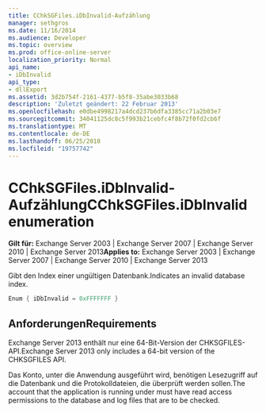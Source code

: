 ```yaml
---
title: CChkSGFiles.iDbInvalid-Aufzählung
manager: sethgros
ms.date: 11/16/2014
ms.audience: Developer
ms.topic: overview
ms.prod: office-online-server
localization_priority: Normal
api_name:
- iDbInvalid
api_type:
- dllExport
ms.assetid: 3d2b754f-2161-4377-b5f8-35abe3033b68
description: 'Zuletzt geändert: 22 Februar 2013'
ms.openlocfilehash: e0dbe4998217a4dcd237b6dfa3385cc71a2b03e7
ms.sourcegitcommit: 34041125dc8c5f993b21cebfc4f8b72f0fd2cb6f
ms.translationtype: MT
ms.contentlocale: de-DE
ms.lasthandoff: 06/25/2018
ms.locfileid: "19757742"
---
```

# <a name="cchksgfilesidbinvalid-enumeration"></a><span data-ttu-id="f0aef-103">CChkSGFiles.iDbInvalid-Aufzählung</span><span class="sxs-lookup"><span data-stu-id="f0aef-103">CChkSGFiles.iDbInvalid enumeration</span></span>

<span data-ttu-id="f0aef-104">**Gilt für:** Exchange Server 2003 | Exchange Server 2007 | Exchange Server 2010 | Exchange Server 2013</span><span class="sxs-lookup"><span data-stu-id="f0aef-104">**Applies to:** Exchange Server 2003 | Exchange Server 2007 | Exchange Server 2010 | Exchange Server 2013</span></span>
  
<span data-ttu-id="f0aef-105">Gibt den Index einer ungültigen Datenbank.</span><span class="sxs-lookup"><span data-stu-id="f0aef-105">Indicates an invalid database index.</span></span>
  
```cs
Enum { iDbInvalid = 0xFFFFFFF }

```

## <a name="requirements"></a><span data-ttu-id="f0aef-106">Anforderungen</span><span class="sxs-lookup"><span data-stu-id="f0aef-106">Requirements</span></span>

<span data-ttu-id="f0aef-107">Exchange Server 2013 enthält nur eine 64-Bit-Version der CHKSGFILES-API.</span><span class="sxs-lookup"><span data-stu-id="f0aef-107">Exchange Server 2013 only includes a 64-bit version of the CHKSGFILES API.</span></span>
  
<span data-ttu-id="f0aef-108">Das Konto, unter die Anwendung ausgeführt wird, benötigen Lesezugriff auf die Datenbank und die Protokolldateien, die überprüft werden sollen.</span><span class="sxs-lookup"><span data-stu-id="f0aef-108">The account that the application is running under must have read access permissions to the database and log files that are to be checked.</span></span>
  

